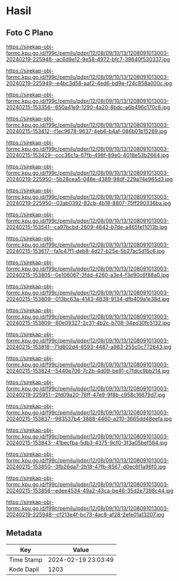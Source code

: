 # Hasil

## Foto C Plano

https://sirekap-obj-formc.kpu.go.id/f99c/pemilu/pdpr/12/08/09/10/13/1208091013003-20240219-225948--ac6d9e12-9e58-4972-bfc7-39640f530337.jpg

https://sirekap-obj-formc.kpu.go.id/f99c/pemilu/pdpr/12/08/09/10/13/1208091013003-20240219-225949--e4bc3d58-aaf2-4ed6-bd9e-f24c858a000c.jpg

https://sirekap-obj-formc.kpu.go.id/f99c/pemilu/pdpr/12/08/09/10/13/1208091013003-20240215-153356--650a41e9-1290-4a20-8bdc-a6b496c170c6.jpg

https://sirekap-obj-formc.kpu.go.id/f99c/pemilu/pdpr/12/08/09/10/13/1208091013003-20240215-153412--f1ec9678-9637-4eb6-b4af-086b01b15269.jpg

https://sirekap-obj-formc.kpu.go.id/f99c/pemilu/pdpr/12/08/09/10/13/1208091013003-20240215-153429--ccc36c1a-67fb-498f-89e0-4018e53b2664.jpg

https://sirekap-obj-formc.kpu.go.id/f99c/pemilu/pdpr/12/08/09/10/13/1208091013003-20240219-225950--5b28cea5-048e-4389-98df-229a74e965d3.jpg

https://sirekap-obj-formc.kpu.go.id/f99c/pemilu/pdpr/12/08/09/10/13/1208091013003-20240219-225950--03ab0392-82cb-4b18-8807-75ff290336ba.jpg

https://sirekap-obj-formc.kpu.go.id/f99c/pemilu/pdpr/12/08/09/10/13/1208091013003-20240215-153541--ca97bcbd-2609-4642-b7de-a465fe11013b.jpg

https://sirekap-obj-formc.kpu.go.id/f99c/pemilu/pdpr/12/08/09/10/13/1208091013003-20240215-153617--fa1c47f1-deb8-4d27-b25e-5b27ac5d15c6.jpg

https://sirekap-obj-formc.kpu.go.id/f99c/pemilu/pdpr/12/08/09/10/13/1208091013003-20240215-153805--0e106067-3fdd-4260-a3e4-f3e90c6f88a0.jpg

https://sirekap-obj-formc.kpu.go.id/f99c/pemilu/pdpr/12/08/09/10/13/1208091013003-20240215-153809--013bc63a-4143-4838-9134-dfb409a1e38d.jpg

https://sirekap-obj-formc.kpu.go.id/f99c/pemilu/pdpr/12/08/09/10/13/1208091013003-20240215-153809--80e09327-2c31-4b2c-b708-34ed30fc5132.jpg

https://sirekap-obj-formc.kpu.go.id/f99c/pemilu/pdpr/12/08/09/10/13/1208091013003-20240215-153818--71d802d4-8593-4487-a983-255c0c772643.jpg

https://sirekap-obj-formc.kpu.go.id/f99c/pemilu/pdpr/12/08/09/10/13/1208091013003-20240215-153824--5440e706-7c2b-4d09-be91-c7fdcc9bb214.jpg

https://sirekap-obj-formc.kpu.go.id/f99c/pemilu/pdpr/12/08/09/10/13/1208091013003-20240219-225951--2fd09a20-76ff-47e9-9f8b-c958c16679d7.jpg

https://sirekap-obj-formc.kpu.go.id/f99c/pemilu/pdpr/12/08/09/10/13/1208091013003-20240215-153837--983537b4-3888-4460-a210-3665dd48eefa.jpg

https://sirekap-obj-formc.kpu.go.id/f99c/pemilu/pdpr/12/08/09/10/13/1208091013003-20240215-153843--41becfba-5db3-4375-9cf0-3f3a05bef564.jpg

https://sirekap-obj-formc.kpu.go.id/f99c/pemilu/pdpr/12/08/09/10/13/1208091013003-20240215-153850--3fb26da7-2b18-47fb-8567-d0ec6f1a96f0.jpg

https://sirekap-obj-formc.kpu.go.id/f99c/pemilu/pdpr/12/08/09/10/13/1208091013003-20240215-153856--edee4534-49a2-43ca-be46-35d2e7398c44.jpg

https://sirekap-obj-formc.kpu.go.id/f99c/pemilu/pdpr/12/08/09/10/13/1208091013003-20240219-225948--cf213e4f-bc73-4ac8-af28-2efe01a13207.jpg


## Metadata

| Key        | Value               |
| ---------- | ------------------- |
| Time Stamp | 2024-02-19 23:03:49 |
| Kode Dapil | 1203                |



